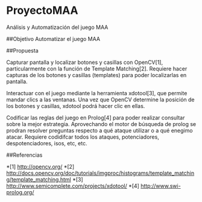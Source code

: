 # ProyectoMAA
Análisis y Automatización del juego MAA

##Objetivo
Automatizar el juego MAA

##Propuesta

Capturar pantalla y localizar botones y casillas con OpenCV[1], particularmente
con la función de Template Matching[2]. Requiere hacer capturas de los botones y 
casillas (templates) para poder localizarlas en pantalla.

Interactuar con el juego mediante la herramienta xdotool[3], que permite mandar
clics a las ventanas. Una vez que OpenCV determine la posición de los botones y
casillas, xdotool podrá hacer clic en ellas. 

Codificar las reglas del juego en Prolog[4] para poder realizar consultar
sobre la mejor estrategia. Aprovechando el motor de búsqueda de prolog
se prodran resolver preguntas respecto a qué ataque utilizar o a qué enegimo 
atacar. Requiere codidifcar todos los ataques, potenciadores, despotenciadores, 
isos, etc, etc.

##Referencias

*[1] http://opencv.org/
*[2] http://docs.opencv.org/doc/tutorials/imgproc/histograms/template_matching/template_matching.html
*[3] http://www.semicomplete.com/projects/xdotool/
*[4] http://www.swi-prolog.org/
